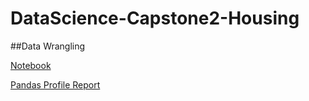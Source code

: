 # DataScience-Capstone2-Housing
 
 
 ##Data Wrangling
 
   [Notebook](https://github.com/SwechaKranthi/DataScience-Capstone2-HousingPrices/blob/main/Notebooks/Housing_DataWrangling.ipynb)
   
   [Pandas Profile Report](https://github.com/SwechaKranthi/DataScience-Capstone2-HousingPrices/blob/main/Reports/Housing_Data_Report.html)
